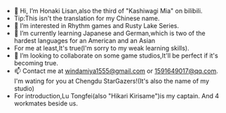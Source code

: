 - 👋 Hi, I’m Honaki Lisan,also the third of "Kashiwagi Mia" on bilibili.
- Tip:This isn't the translation for my Chinese name.
- 👀 I’m interested in Rhythm games and Rusty Lake Series.
- 🌱 I’m currently learning Japanese and German,which is two of the hardest languages for an American and an Asian
- For me at least,It's true(I'm sorry to my weak learning skills).
- 💞️ I’m looking to collaborate on some game studios,It'll be perfect if it's becoming true.
- 📫 Contact me at windamiya1555@gmail.com or 1591649017@qq.com. I'm wating for you at Chengdu StarGazers!(It's also the name of my studio)
- For introduction,Lu Tongfei(also "Hikari Kirisame")is my captain. And 4 workmates beside us.





<!---
HonakiLisan2048/HonakiLisan2048 is a ✨ special ✨ repository because its `README.md` (this file) appears on your GitHub profile.
You can click the Preview link to take a look at your changes.
--->

